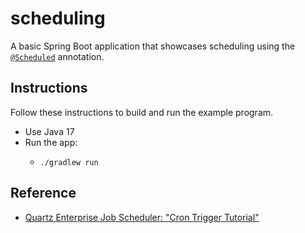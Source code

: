 # scheduling

A basic Spring Boot application that showcases scheduling using the [`@Scheduled`](https://docs.spring.io/spring-framework/docs/current/javadoc-api/org/springframework/scheduling/annotation/Scheduled.html)
annotation.


## Instructions

Follow these instructions to build and run the example program.

* Use Java 17
* Run the app:
    * ```shell
      ./gradlew run
      ```


## Reference

* [Quartz Enterprise Job Scheduler: "Cron Trigger Tutorial"](http://www.quartz-scheduler.org/documentation/quartz-2.3.0/tutorials/crontrigger.html)
